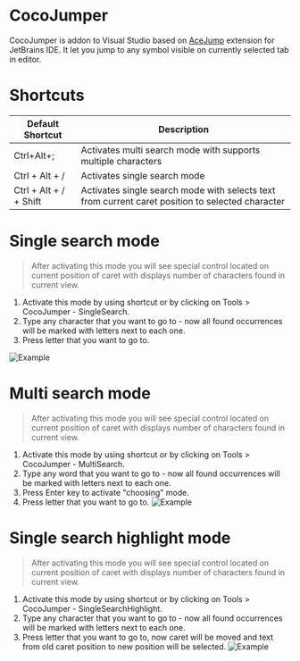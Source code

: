 # CocoJumper
CocoJumper is addon to Visual Studio based on [AceJump](https://github.com/acejump/AceJump) extension for JetBrains IDE. It let you jump to any symbol visible on currently selected tab in editor.

# Shortcuts
| Default Shortcut | Description |
|--|--|
| Ctrl+Alt+; | Activates multi search mode with supports multiple characters |
| Ctrl + Alt + / | Activates single search mode |
| Ctrl + Alt + / + Shift | Activates single search mode with selects text from current caret position to selected character |
# Single search mode

> After activating this mode you will see special control located on current position of caret with displays number of characters found in current view.
1. Activate this mode by using shortcut or by clicking on Tools > CocoJumper - SingleSearch.
2. Type any character that you want to go to - now all found occurrences will be marked with letters next to each one.
3. Press letter that you want to go to.

![Example](https://i.imgur.com/znJpe8k.gif)

# Multi search mode
> After activating this mode you will see special control located on current position of caret with displays number of characters found in current view.
1. Activate this mode by using shortcut or by clicking on Tools > CocoJumper - MultiSearch.
2. Type any word that you want to go to - now all found occurrences will be marked with letters next to each one.
3. Press Enter key to activate "choosing" mode.
4. Press letter that you want to go to.
![Example](https://i.imgur.com/EFrKPZl.gif)

# Single search highlight mode
> After activating this mode you will see special control located on current position of caret with displays number of characters found in current view.
1. Activate this mode by using shortcut or by clicking on Tools > CocoJumper - SingleSearchHighlight.
2. Type any character that you want to go to - now all found occurrences will be marked with letters next to each one.
3. Press letter that you want to go to, now caret will be moved and text from old caret position to new position will be selected.
![Example](https://i.imgur.com/9BOHDne.gif)
